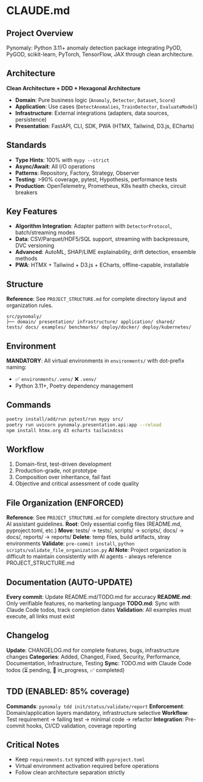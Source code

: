 # CLAUDE.md

## Project Overview
Pynomaly: Python 3.11+ anomaly detection package integrating PyOD, PyGOD, scikit-learn, PyTorch, TensorFlow, JAX through clean architecture.

## Architecture
**Clean Architecture + DDD + Hexagonal Architecture**
- **Domain**: Pure business logic (`Anomaly`, `Detector`, `Dataset`, `Score`)
- **Application**: Use cases (`DetectAnomalies`, `TrainDetector`, `EvaluateModel`)
- **Infrastructure**: External integrations (adapters, data sources, persistence)
- **Presentation**: FastAPI, CLI, SDK, PWA (HTMX, Tailwind, D3.js, ECharts)

## Standards
- **Type Hints**: 100% with `mypy --strict`
- **Async/Await**: All I/O operations
- **Patterns**: Repository, Factory, Strategy, Observer
- **Testing**: >90% coverage, pytest, Hypothesis, performance tests
- **Production**: OpenTelemetry, Prometheus, K8s health checks, circuit breakers

## Key Features
- **Algorithm Integration**: Adapter pattern with `DetectorProtocol`, batch/streaming modes
- **Data**: CSV/Parquet/HDF5/SQL support, streaming with backpressure, DVC versioning
- **Advanced**: AutoML, SHAP/LIME explainability, drift detection, ensemble methods
- **PWA**: HTMX + Tailwind + D3.js + ECharts, offline-capable, installable

## Structure
**Reference**: See `PROJECT_STRUCTURE.md` for complete directory layout and organization rules.

```
src/pynomaly/
├── domain/ presentation/ infrastructure/ application/ shared/
tests/ docs/ examples/ benchmarks/ deploy/docker/ deploy/kubernetes/
```

## Environment
**MANDATORY**: All virtual environments in `environments/` with dot-prefix naming:
- ✅ `environments/.venv/` ❌ `.venv/`
- Python 3.11+, Poetry dependency management

## Commands
```bash
poetry install/add/run pytest/run mypy src/
poetry run uvicorn pynomaly.presentation.api:app --reload
npm install htmx.org d3 echarts tailwindcss
```

## Workflow
1. Domain-first, test-driven development
2. Production-grade, not prototype
3. Composition over inheritance, fail fast
4. Objective and critical assessment of code quality

## File Organization (ENFORCED)
**Reference**: See `PROJECT_STRUCTURE.md` for complete directory structure and AI assistant guidelines.
**Root**: Only essential config files (README.md, pyproject.toml, etc.)
**Move**: tests/ → tests/, scripts/ → scripts/, docs/ → docs/, reports/ → reports/
**Delete**: temp files, build artifacts, stray environments
**Validate**: `pre-commit install`, `python scripts/validate_file_organization.py`
**AI Note**: Project organization is difficult to maintain consistently with AI agents - always reference PROJECT_STRUCTURE.md

## Documentation (AUTO-UPDATE)
**Every commit**: Update README.md/TODO.md for accuracy
**README.md**: Only verifiable features, no marketing language
**TODO.md**: Sync with Claude Code todos, track completion dates
**Validation**: All examples must execute, all links must exist

## Changelog
**Update**: CHANGELOG.md for complete features, bugs, infrastructure changes
**Categories**: Added, Changed, Fixed, Security, Performance, Documentation, Infrastructure, Testing
**Sync**: TODO.md with Claude Code todos (⏳ pending, 🔄 in_progress, ✅ completed)

## TDD (ENABLED: 85% coverage)
**Commands**: `pynomaly tdd init/status/validate/report`
**Enforcement**: Domain/application layers mandatory, infrastructure selective
**Workflow**: Test requirement → failing test → minimal code → refactor
**Integration**: Pre-commit hooks, CI/CD validation, coverage reporting

## Critical Notes
- Keep `requirements.txt` synced with `pyproject.toml`
- Virtual environment activation required before operations
- Follow clean architecture separation strictly
